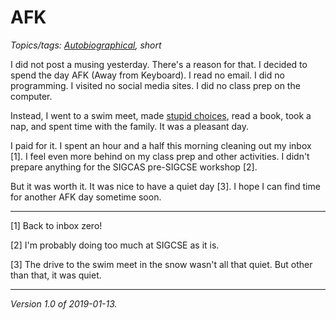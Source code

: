 AFK
===

*Topics/tags: [Autobiographical](index-autobiographical), short*

I did not post a musing yesterday.  There's a reason for that.  I decided
to spend the day AFK (Away from Keyboard).  I read no email.  I did no
programming.  I visited no social media sites.  I did no class prep
on the computer.

Instead, I went to a swim meet, made [stupid choices](idiot-2019-01-13),
read a book, took a nap, and spent time with the family.  It was a
pleasant day.

I paid for it.  I spent an hour and a half this morning cleaning out my
inbox [1].  I feel even more behind on my class prep and other activities.
I didn't prepare anything for the SIGCAS pre-SIGCSE workshop [2].

But it was worth it.  It was nice to have a quiet day [3].  I hope I can
find time for another AFK day sometime soon.

---

[1] Back to inbox zero!

[2] I'm probably doing too much at SIGCSE as it is.

[3] The drive to the swim meet in the snow wasn't all that quiet.  But
other than that, it was quiet.

----

*Version 1.0 of 2019-01-13.*
